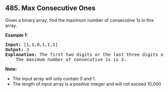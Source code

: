 ## 485. Max Consecutive Ones

Given a binary array, find the maximum number of consecutive 1s in this array.

**Example 1:**
<pre>
<b>Input:</b> [1,1,0,1,1,1]
<b>Output:</b> 3
<b>Explanation:</b> The first two digits or the last three digits are consecutive 1s.
    The maximum number of consecutive 1s is 3.
</pre>

**Note:**

  * The input array will only contain 0 and 1.
  * The length of input array is a positive integer and will not exceed 10,000
